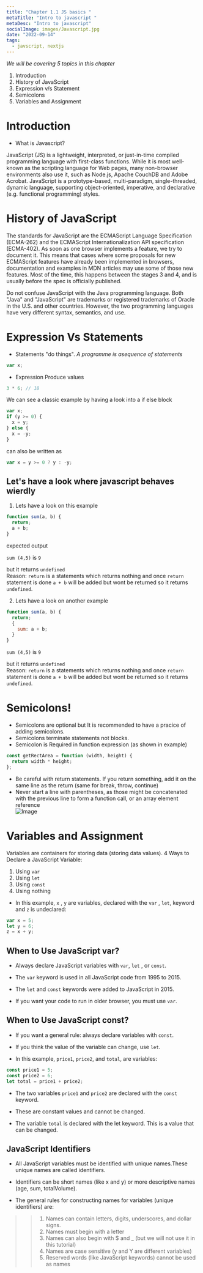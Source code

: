 ```yaml
---
title: "Chapter 1.1 JS basics "
metaTitle: "Intro to javascript "
metaDesc: "Intro to javascript"
socialImage: images/Javascript.jpg
date: "2022-09-14"
tags:
  - javscript, nextjs
---
```


_We will be covering 5 topics in this chapter_

1. Introduction
2. History of JavaScript
3. Expression v/s Statement
4. Semicolons
5. Variables and Assignment

# Introduction

- What is Javascript?

JavaScript (JS) is a lightweight, interpreted, or just-in-time compiled programming language with first-class functions. While it is most well-known as the scripting language for Web pages, many non-browser environments also use it, such as Node.js, Apache CouchDB and Adobe Acrobat. JavaScript is a prototype-based, multi-paradigm, single-threaded, dynamic language, supporting object-oriented, imperative, and declarative (e.g. functional programming) styles.

# History of JavaScript

The standards for JavaScript are the ECMAScript Language Specification (ECMA-262) and the ECMAScript Internationalization API specification (ECMA-402). As soon as one browser implements a feature, we try to document it. This means that cases where some proposals for new ECMAScript features have already been implemented in browsers, documentation and examples in MDN articles may use some of those new features. Most of the time, this happens between the stages 3 and 4, and is usually before the spec is officially published.

Do not confuse JavaScript with the Java programming language. Both "Java" and "JavaScript" are trademarks or registered trademarks of Oracle in the U.S. and other countries. However, the two programming languages have very different syntax, semantics, and use.

# Expression Vs Statements

- Statements "do things". _A programme is asequence of statements_

```js
var x;
```

- Expression Produce values

```js
3 * 6; // 18
```

We can see a classic example by having a look into a if else block

```js
var x;
if (y >= 0) {
  x = y;
} else {
  x = -y;
}
```

can also be written as

```js
var x = y >= 0 ? y : -y;
```

## Let's have a look where javascript behaves wierdly

1. Lets have a look on this example

```js
function sum(a, b) {
  return;
  a + b;
}
```

expected output

`sum (4,5)` is `9` 

but it returns `undefined` \
Reason: `return` is a statements which returns nothing and once `return` statement is done `a + b` will be added but wont be returned so it returns `undefined`.

2. Lets have a look on another example

```js
function sum(a, b) {
  return;
  {
    sum: a + b;
  }
}
```

`sum (4,5)` is `9`

but it returns `undefined` \
Reason: `return` is a statements which returns nothing and once `return` statement is done `a + b` will be added but wont be returned so it returns `undefined`.

# Semicolons!

- Semicolons are optional but It is recommended to have a pracice of adding semicolons.
- Semicolons terminate statements not blocks.
- Semicolon is Required in function expression (as shown in example)

```js
const getRectArea = function (width, height) {
  return width * height;
};
```

- Be careful with return statements. If you return something, add it on the same line as the return (same for break, throw, continue)
- Never start a line with parentheses, as those might be concatenated with the previous line to form a function call, or an array element reference\
  ![Image](https://res.cloudinary.com/practicaldev/image/fetch/s--TKo0VQLF--/c_limit%2Cf_auto%2Cfl_progressive%2Cq_auto%2Cw_880/https://thepracticaldev.s3.amazonaws.com/i/lvvdxjl9hgmgc0y1h4ts.jpg)


# Variables and Assignment

Variables are containers for storing data (storing data values).
4 Ways to Declare a JavaScript Variable:

1. Using `var`
2. Using `let`
3. Using `const`
4. Using nothing

- In this example, `x` , `y` are variables, declared with the `var` , `let`, keyword and `z` is undeclared:

```js
var x = 5;
let y = 6;
z = x + y;
```

## When to Use JavaScript var?

- Always declare JavaScript variables with `var`, `let` , or `const`.

- The `var` keyword is used in all JavaScript code from 1995 to 2015.

- The `let` and `const` keywords were added to JavaScript in 2015.

- If you want your code to run in older browser, you must use `var`.

## When to Use JavaScript const?

- If you want a general rule: always declare variables with `const`.

- If you think the value of the variable can change, use `let`.

- In this example, `price1`, `price2`, and `total`, are variables:

```js
const price1 = 5;
const price2 = 6;
let total = price1 + price2;
```

- The two variables `price1` and `price2` are declared with the `const` keyword.

- These are constant values and cannot be changed.

- The variable `total` is declared with the let keyword. This is a value that can be changed.

## JavaScript Identifiers

- All JavaScript variables must be identified with unique names.These unique names are called identifiers.

- Identifiers can be short names (like x and y) or more descriptive names (age, sum, totalVolume).

- The general rules for constructing names for variables (unique identifiers) are:

> > 1.  Names can contain letters, digits, underscores, and dollar signs.
> > 2.  Names must begin with a letter
> > 3.  Names can also begin with $ and \_ (but we will not use it in this tutorial)
> > 4.  Names are case sensitive (y and Y are different variables)
> > 5.  Reserved words (like JavaScript keywords) cannot be used as names
